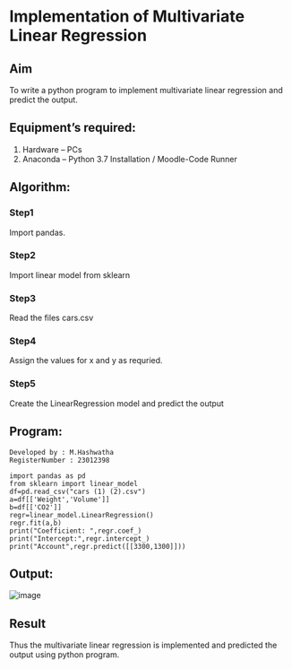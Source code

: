 # Implementation of Multivariate Linear Regression
## Aim
To write a python program to implement multivariate linear regression and predict the output.
## Equipment’s required:
1.	Hardware – PCs
2.	Anaconda – Python 3.7 Installation / Moodle-Code Runner
## Algorithm:
### Step1
Import pandas.

### Step2
Import linear model from sklearn

### Step3
Read the files cars.csv

### Step4
Assign the values for x and y as requried.

### Step5
Create the LinearRegression model and predict the output

## Program:
```
Developed by : M.Hashwatha
RegisterNumber : 23012398

import pandas as pd
from sklearn import linear_model
df=pd.read_csv("cars (1) (2).csv")
a=df[['Weight','Volume']]
b=df[['CO2']]
regr=linear_model.LinearRegression()
regr.fit(a,b)
print("Coefficient: ",regr.coef_)
print("Intercept:",regr.intercept_)
print("Account",regr.predict([[3300,1300]]))

```
## Output:

![image](https://github.com/Hashwatha/Multivariate-Linear-Regression/assets/150231431/c77bf4ba-6cd0-4c9f-ab49-afcb695ad67c)

## Result
Thus the multivariate linear regression is implemented and predicted the output using python program.
